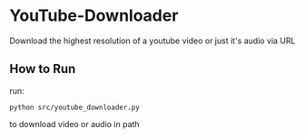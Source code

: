 # YouTube-Downloader
Download the highest resolution of a youtube video or just it's audio via URL

## How to Run
run:
```
python src/youtube_downloader.py
```
to download video or audio in path
